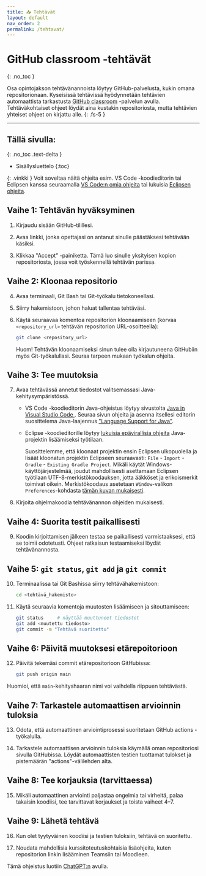 ```yaml
---
title: 📥 Tehtävät
layout: default
nav_order: 2
permalink: /tehtavat/
---
```


# GitHub classroom -tehtävät
{: .no_toc }

Osa opintojakson tehtävänannoista löytyy GitHub-palvelusta, kukin omana repositorionaan. Kyseisissä tehtävissä hyödynnetään tehtävien automaattista tarkastusta [GitHub classroom](https://classroom.github.com/) -palvelun avulla. Tehtäväkohtaiset ohjeet löydät aina kustakin repositoriosta, mutta tehtävien yhteiset ohjeet on kirjattu alle.
{: .fs-5 }

---

## Tällä sivulla:
{: .no_toc .text-delta }

* Sisällysluettelo
{:toc}

{: .vinkki }
Voit soveltaa näitä ohjeita esim. VS Code -koodieditorin tai Eclipsen kanssa seuraamalla [VS Code:n omia ohjeita](https://code.visualstudio.com/docs/sourcecontrol/intro-to-git) tai lukuisia [Eclipsen ohjeita](https://www.google.com/search?q=eclipse+git).

## Vaihe 1: Tehtävän hyväksyminen

1. Kirjaudu sisään GitHub-tilillesi.

2. Avaa linkki, jonka opettajasi on antanut sinulle päästäksesi tehtävään käsiksi.

3. Klikkaa "Accept" -painiketta. Tämä luo sinulle yksityisen kopion repositoriosta, jossa voit työskennellä tehtävän parissa.

## Vaihe 2: Kloonaa repositorio

4. Avaa terminaali, Git Bash tai Git-työkalu tietokoneellasi.

5. Siirry hakemistoon, johon haluat tallentaa tehtäväsi.

6. Käytä seuraavaa komentoa repositorion kloonaamiseen (korvaa `<repository_url>` tehtävän repositorion URL-osoitteella):

   ```bash
   git clone <repository_url>
   ```

   Huom! Tehtävän kloonaamiseksi sinun tulee olla kirjautuneena GitHubiin myös Git-työkalullasi. Seuraa tarpeen mukaan työkalun ohjeita.


## Vaihe 3: Tee muutoksia

7. Avaa tehtävässä annetut tiedostot valitsemassasi Java-kehitysympäristössä.

    * VS Code -koodieditorin Java-ohjeistus löytyy sivustolta [Java in Visual Studio Code ](https://code.visualstudio.com/docs/languages/java). Seuraa sivun ohjeita ja asenna itsellesi editorin suosittelema Java-laajennus ["Language Support for Java"](https://marketplace.visualstudio.com/items?itemName=redhat.java).

    * Eclipse -koodieditorille löytyy [lukuisia epävirallisia ohjeita](https://www.google.com/search?q=eclipse+smart+import+project) Java-projektin lisäämiseksi työtilaan.

      Suosittelemme, että kloonaat projektin ensin Eclipsen ulkopuolella ja lisäät kloonatun projektin Eclipseen seuraavasti: `File` - `Import` - `Gradle` - `Existing Gradle Project`. Mikäli käytät Windows-käyttöjärjestelmää, joudut mahdollisesti asettamaan Eclipsen työtilaan UTF-8-merkistökoodauksen, jotta ääkköset ja erikoismerkit toimivat oikein. Merkistökoodaus asetetaan `Window`-valikon `Preferences`-kohdasta [tämän kuvan mukaisesti](/img/eclipse-workspace-encoding.jpg).

8. Kirjoita ohjelmakoodia tehtävänannon ohjeiden mukaisesti.


## Vaihe 4: Suorita testit paikallisesti

9. Koodin kirjoittamisen jälkeen testaa se paikallisesti varmistaaksesi, että se toimii odotetusti. Ohjeet ratkaisun testaamiseksi löydät tehtävänannosta.


## Vaihe 5: `git status`, `git add` ja `git commit`

10. Terminaalissa tai Git Bashissa siirry tehtävähakemistoon:

    ```bash
    cd <tehtävä_hakemisto>
    ```

11. Käytä seuraavia komentoja muutosten lisäämiseen ja sitouttamiseen:

    ```bash
    git status     # näyttää muuttuneet tiedostot
    git add <muutettu tiedosto>
    git commit -m "Tehtävä suoritettu"
    ```

## Vaihe 6: Päivitä muutoksesi etärepoitorioon

12. Päivitä tekemäsi commit etärepositorioon GitHubissa:

    ```bash
    git push origin main
    ```

   Huomioi, että `main`-kehityshaaran nimi voi vaihdella riippuen tehtävästä.


## Vaihe 7: Tarkastele automaattisen arvioinnin tuloksia

13. Odota, että automaattinen arviointiprosessi suoritetaan GitHub actions -työkalulla.

14. Tarkastele automaattisen arvioinnin tuloksia käymällä oman repositoriosi sivulla GitHubissa. Löydät automaattisten testien tuottamat tulokset ja pistemäärän "actions"-välilehden alta.


## Vaihe 8: Tee korjauksia (tarvittaessa)

15. Mikäli automaattinen arviointi paljastaa ongelmia tai virheitä, palaa takaisin koodiisi, tee tarvittavat korjaukset ja toista vaiheet 4–7.


## Vaihe 9: Lähetä tehtävä

16. Kun olet tyytyväinen koodiisi ja testien tuloksiin, tehtävä on suoritettu.

17. Noudata mahdollisia kurssitoteutuskohtaisia lisäohjeita, kuten repositorion linkin lisääminen Teamsiin tai Moodleen.

Tämä ohjeistus luotiin [ChatGPT:n](https://chat.openai.com/) avulla.
